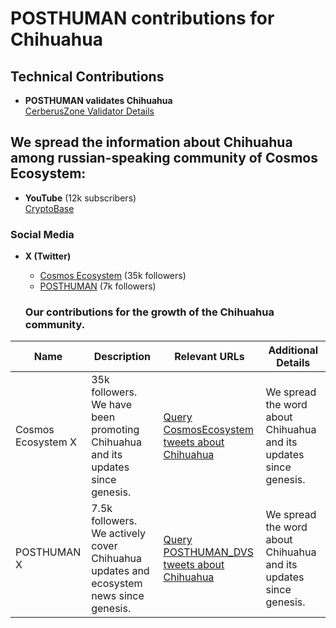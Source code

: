 # POSTHUMAN contributions for Chihuahua

## Technical Contributions
- **POSTHUMAN validates Chihuahua**  
  [CerberusZone Validator Details]()
  
## We spread the information about Chihuahua among russian-speaking community of Cosmos Ecosystem:
- **YouTube** (12k subscribers)  
  [CryptoBase](https://www.youtube.com/@CRYPTOBASED)

### Social Media
- **X (Twitter)**  
  - [Cosmos Ecosystem](https://x.com/CosmosEcosystem) (35k followers)  
  - [POSTHUMAN](https://x.com/POSTHUMAN_DVS) (7k followers)

  ### Our contributions for the growth of the Chihuahua community.

| Name               | Description                                              | Relevant URLs                                                                                      | Additional Details                                          |
|--------------------|-----------------------------------------------------------|---------------------------------------------------------------------------------------------------|--------------------------------------------------------------|
| Cosmos Ecosystem X | 35k followers. We have been promoting Chihuahua and its updates since genesis. | [Query CosmosEcosystem tweets about Chihuahua](https://x.com/search?q=from%3ACosmosEcosystem%20(Chihuahua%20)&src=typed_query&f=live) | We spread the word about Chihuahua and its updates since genesis. |
| POSTHUMAN X        | 7.5k followers. We actively cover Chihuahua updates and ecosystem news since genesis. | [Query POSTHUMAN_DVS tweets about Chihuahua](https://x.com/search?q=from%3APOSTHUMAN_DVS%20(Chihuahuae%20)&src=typed_query&f=live) | We spread the word about Chihuahua and its updates since genesis. |

